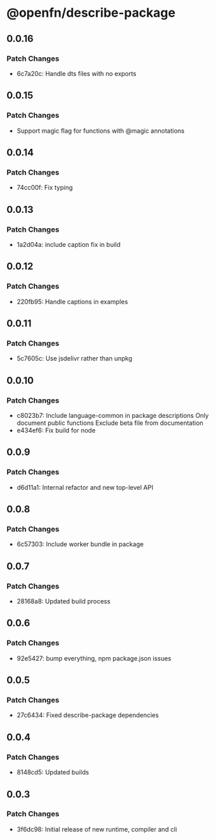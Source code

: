# @openfn/describe-package

## 0.0.16

### Patch Changes

- 6c7a20c: Handle dts files with no exports

## 0.0.15

### Patch Changes

- Support magic flag for functions with @magic annotations

## 0.0.14

### Patch Changes

- 74cc00f: Fix typing

## 0.0.13

### Patch Changes

- 1a2d04a: include caption fix in build

## 0.0.12

### Patch Changes

- 220fb95: Handle captions in examples

## 0.0.11

### Patch Changes

- 5c7605c: Use jsdelivr rather than unpkg

## 0.0.10

### Patch Changes

- c8023b7: Include language-common in package descriptions
  Only document public functions
  Exclude beta file from documentation
- e434ef6: Fix build for node

## 0.0.9

### Patch Changes

- d6d11a1: Internal refactor and new top-level API

## 0.0.8

### Patch Changes

- 6c57303: Include worker bundle in package

## 0.0.7

### Patch Changes

- 28168a8: Updated build process

## 0.0.6

### Patch Changes

- 92e5427: bump everything, npm package.json issues

## 0.0.5

### Patch Changes

- 27c6434: Fixed describe-package dependencies

## 0.0.4

### Patch Changes

- 8148cd5: Updated builds

## 0.0.3

### Patch Changes

- 3f6dc98: Initial release of new runtime, compiler and cli
